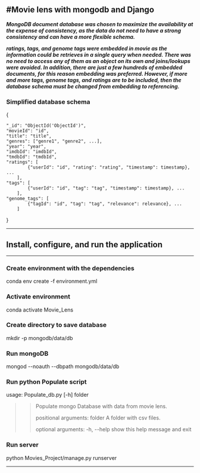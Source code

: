 #Movie lens with mongodb and Django
---
***MongoDB document database was chosen to maximize the availability at the expense of consistency, as the data do not need to have a strong consistency and can have a more flexible schema.***

***ratings, tags, and genome tags were embedded in movie as the information could be retrieves in a single query when needed. There was no need to access any of them as an object on its own and joins/lookups were avoided. In addition, there are just a few hundreds of embedded documents, for this reason embedding was preferred. However, if more and more tags, genome tags, and ratings are to be included, then the database schema must be changed from embedding to referencing.***

### Simplified database schema
{

    "_id": "ObjectId('ObjectId')",
    "movieId": "id",
    "title": "title",
    "genres": ["genre1", "genre2", ...],
    "year": "year",
    "imdbId": "imdbId",
    "tmdbId": "tmdbId",
    "ratings": [
            {"userId": "id", "rating": "rating", "timestamp": timestamp}, ...
        ],
    "tags": [
            {"userId": "id", "tag": "tag", "timestamp": timestamp}, ...
        ],
    "genome_tags": [
            {"tagId": "id", "tag": "tag", "relevance": relevance}, ...
        ]

}

---
## Install, configure, and run the application

---

### Create environment with the dependencies
conda env create -f environment.yml

### Activate environment
conda activate Movie_Lens

### Create directory to save database
mkdir -p mongodb/data/db

### Run mongoDB
mongod --noauth --dbpath mongodb/data/db

### Run python Populate script

usage: Populate_db.py [-h] folder

>>Populate mongo Database with data from movie lens.
>>
>>positional arguments:
>>  folder      A folder with csv files.
>>
>>optional arguments:
>>  -h, --help  show this help message and exit

### Run server
python Movies_Project/manage.py runserver

---
